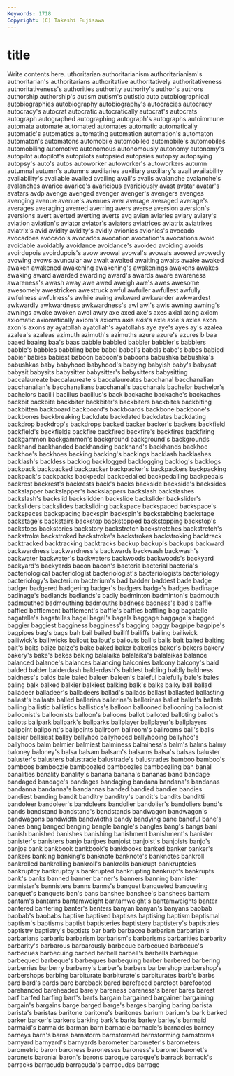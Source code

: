 ```yaml
---
Keywords: 1718 
Copyright: (C) Takeshi Fujisawa
---
```


# title

Write contents here.
uthoritarian authoritarianism authoritarianism's authoritarian's authoritarians authoritative
authoritatively authoritativeness authoritativeness's authorities authority authority's author's authors authorship authorship's
autism autism's autistic auto autobiographical autobiographies autobiography autobiography's autocracies autocracy
autocracy's autocrat autocratic autocratically autocrat's autocrats autograph autographed autographing autograph's
autographs autoimmune automata automate automated automates automatic automatically automatic's automatics
automating automation automation's automaton automaton's automatons automobile automobiled automobile's automobiles
automobiling automotive autonomous autonomously autonomy autonomy's autopilot autopilot's autopilots autopsied
autopsies autopsy autopsying autopsy's auto's autos autoworker autoworker's autoworkers autumn
autumnal autumn's autumns auxiliaries auxiliary auxiliary's avail availability availability's available
availed availing avail's avails avalanche avalanche's avalanches avarice avarice's avaricious
avariciously avast avatar avatar's avatars avdp avenge avenged avenger avenger's
avengers avenges avenging avenue avenue's avenues aver average averaged average's
averages averaging averred averring avers averse aversion aversion's aversions avert
averted averting averts avg avian aviaries aviary aviary's aviation aviation's
aviator aviator's aviators aviatrices aviatrix aviatrixes aviatrix's avid avidity avidity's
avidly avionics avionics's avocado avocadoes avocado's avocados avocation avocation's avocations
avoid avoidable avoidably avoidance avoidance's avoided avoiding avoids avoirdupois avoirdupois's
avow avowal avowal's avowals avowed avowedly avowing avows avuncular aw
await awaited awaiting awaits awake awaked awaken awakened awakening awakening's
awakenings awakens awakes awaking award awarded awarding award's awards aware
awareness awareness's awash away awe awed aweigh awe's awes awesome
awesomely awestricken awestruck awful awfuller awfullest awfully awfulness awfulness's awhile
awing awkward awkwarder awkwardest awkwardly awkwardness awkwardness's awl awl's awls
awning awning's awnings awoke awoken awol awry axe axed axe's
axes axial axing axiom axiomatic axiomatically axiom's axioms axis axis's
axle axle's axles axon axon's axons ay ayatollah ayatollah's ayatollahs
aye aye's ayes ay's azalea azalea's azaleas azimuth azimuth's azimuths
azure azure's azures b baa baaed baaing baa's baas babble
babbled babbler babbler's babblers babble's babbles babbling babe babel babel's
babels babe's babes babied babier babies babiest baboon baboon's baboons
babushka babushka's babushkas baby babyhood babyhood's babying babyish baby's babysat
babysit babysits babysitter babysitter's babysitters babysitting baccalaureate baccalaureate's baccalaureates bacchanal
bacchanalian bacchanalian's bacchanalians bacchanal's bacchanals bachelor bachelor's bachelors bacilli bacillus
bacillus's back backache backache's backaches backbit backbite backbiter backbiter's backbiters
backbites backbiting backbitten backboard backboard's backboards backbone backbone's backbones backbreaking
backdate backdated backdates backdating backdrop backdrop's backdrops backed backer backer's
backers backfield backfield's backfields backfire backfired backfire's backfires backfiring backgammon
backgammon's background background's backgrounds backhand backhanded backhanding backhand's backhands backhoe
backhoe's backhoes backing backing's backings backlash backlashes backlash's backless backlog
backlogged backlogging backlog's backlogs backpack backpacked backpacker backpacker's backpackers backpacking
backpack's backpacks backpedal backpedalled backpedalling backpedals backrest backrest's backrests back's
backs backside backside's backsides backslapper backslapper's backslappers backslash backslashes backslash's
backslid backslidden backslide backslider backslider's backsliders backslides backsliding backspace backspaced
backspace's backspaces backspacing backspin backspin's backstabbing backstage backstage's backstairs backstop
backstopped backstopping backstop's backstops backstories backstory backstretch backstretches backstretch's backstroke
backstroked backstroke's backstrokes backstroking backtrack backtracked backtracking backtracks backup backup's
backups backward backwardness backwardness's backwards backwash backwash's backwater backwater's backwaters
backwoods backwoods's backyard backyard's backyards bacon bacon's bacteria bacterial bacteria's
bacteriological bacteriologist bacteriologist's bacteriologists bacteriology bacteriology's bacterium bacterium's bad badder
baddest bade badge badger badgered badgering badger's badgers badge's badges
badinage badinage's badlands badlands's badly badminton badminton's badmouth badmouthed badmouthing
badmouths badness badness's bad's baffle baffled bafflement bafflement's baffle's baffles
baffling bag bagatelle bagatelle's bagatelles bagel bagel's bagels baggage baggage's
bagged baggier baggiest bagginess bagginess's bagging baggy bagpipe bagpipe's bagpipes
bag's bags bah bail bailed bailiff bailiffs bailing bailiwick bailiwick's
bailiwicks bailout bailout's bailouts bail's bails bait baited baiting bait's
baits baize baize's bake baked baker bakeries baker's bakers bakery
bakery's bake's bakes baking balalaika balalaika's balalaikas balance balanced balance's
balances balancing balconies balcony balcony's bald balded balder balderdash balderdash's
baldest balding baldly baldness baldness's balds bale baled baleen baleen's
baleful balefully bale's bales baling balk balked balkier balkiest balking
balk's balks balky ball ballad balladeer balladeer's balladeers ballad's ballads
ballast ballasted ballasting ballast's ballasts balled ballerina ballerina's ballerinas ballet
ballet's ballets balling ballistic ballistics ballistics's balloon ballooned ballooning balloonist
balloonist's balloonists balloon's balloons ballot balloted balloting ballot's ballots ballpark
ballpark's ballparks ballplayer ballplayer's ballplayers ballpoint ballpoint's ballpoints ballroom ballroom's
ballrooms ball's balls ballsier ballsiest ballsy ballyhoo ballyhooed ballyhooing ballyhoo's
ballyhoos balm balmier balmiest balminess balminess's balm's balms balmy baloney
baloney's balsa balsam balsam's balsams balsa's balsas baluster baluster's balusters
balustrade balustrade's balustrades bamboo bamboo's bamboos bamboozle bamboozled bamboozles bamboozling
ban banal banalities banality banality's banana banana's bananas band bandage
bandaged bandage's bandages bandaging bandana bandana's bandanas bandanna bandanna's bandannas
banded bandied bandier bandies bandiest banding bandit banditry banditry's bandit's
bandits banditti bandoleer bandoleer's bandoleers bandolier bandolier's bandoliers band's bands
bandstand bandstand's bandstands bandwagon bandwagon's bandwagons bandwidth bandwidths bandy bandying
bane baneful bane's banes bang banged banging bangle bangle's bangles
bang's bangs bani banish banished banishes banishing banishment banishment's banister
banister's banisters banjo banjoes banjoist banjoist's banjoists banjo's banjos bank
bankbook bankbook's bankbooks banked banker banker's bankers banking banking's banknote
banknote's banknotes bankroll bankrolled bankrolling bankroll's bankrolls bankrupt bankruptcies bankruptcy
bankruptcy's bankrupted bankrupting bankrupt's bankrupts bank's banks banned banner banner's
banners banning bannister bannister's bannisters banns banns's banquet banqueted banqueting
banquet's banquets ban's bans banshee banshee's banshees bantam bantam's bantams
bantamweight bantamweight's bantamweights banter bantered bantering banter's banters banyan banyan's
banyans baobab baobab's baobabs baptise baptised baptises baptising baptism baptismal
baptism's baptisms baptist baptisteries baptistery baptistery's baptistries baptistry baptistry's baptists
bar barb barbacoa barbarian barbarian's barbarians barbaric barbarism barbarism's barbarisms
barbarities barbarity barbarity's barbarous barbarously barbecue barbecued barbecue's barbecues barbecuing
barbed barbell barbell's barbells barbeque barbequed barbeque's barbeques barbequing barber
barbered barbering barberries barberry barberry's barber's barbers barbershop barbershop's barbershops
barbing barbiturate barbiturate's barbiturates barb's barbs bard bard's bards bare
bareback bared barefaced barefoot barefooted barehanded bareheaded barely bareness bareness's
barer bares barest barf barfed barfing barf's barfs bargain bargained
bargainer bargaining bargain's bargains barge barged barge's barges barging baring
barista barista's baristas baritone baritone's baritones barium barium's bark barked
barker barker's barkers barking bark's barks barley barley's barmaid barmaid's
barmaids barman barn barnacle barnacle's barnacles barney barneys barn's barns
barnstorm barnstormed barnstorming barnstorms barnyard barnyard's barnyards barometer barometer's barometers
barometric baron baroness baronesses baroness's baronet baronet's baronets baronial baron's
barons baroque baroque's barrack barrack's barracks barracuda barracuda's barracudas barrage
